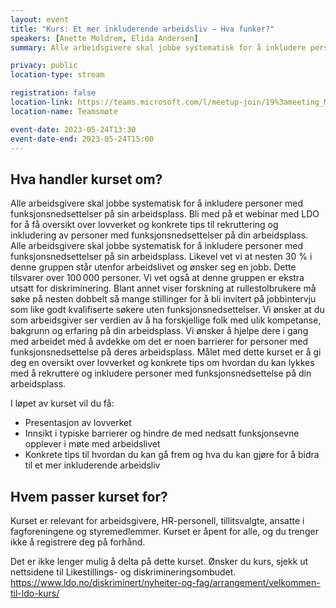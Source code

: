 ```yaml
---
layout: event
title: "Kurs: Et mer inkluderende arbeidsliv – Hva funker?"
speakers: [Anette Moldrem, Elida Andersen]
summary: Alle arbeidsgivere skal jobbe systematisk for å inkludere personer med funksjonsnedsettelser på sin arbeidsplass.

privacy: public
location-type: stream

registration: false
location-link: https://teams.microsoft.com/l/meetup-join/19%3ameeting_MDUwMjNmOWItZTBkZi00NjZkLTgwMzYtYzgzY2VkYmUzNWUw%40thread.v2/0?context=%7b%22Tid%22%3a%2221557364-3f98-4e9e-89b0-96fce0b5a2c0%22%2c%22Oid%22%3a%220b506462-ce11-47e5-b775-cf8da4951f55%22%7d
location-name: Teamsmøte

event-date: 2023-05-24T13:30
event-date-end: 2023-05-24T15:00
---
```

## Hva handler kurset om?
Alle arbeidsgivere skal jobbe systematisk for å inkludere personer med funksjonsnedsettelser på sin arbeidsplass. 
Bli med på et webinar med LDO for å få oversikt over lovverket og konkrete tips til rekruttering og inkludering av personer med funksjonsnedsettelser på din arbeidsplass.
Alle arbeidsgivere skal jobbe systematisk for å inkludere personer med funksjonsnedsettelser på sin arbeidsplass. Likevel vet vi at nesten 30 % i denne gruppen står utenfor arbeidslivet og ønsker seg en jobb. Dette tilsvarer over 100 000 personer. Vi vet også at denne gruppen er ekstra utsatt for diskriminering. Blant annet viser forskning at rullestolbrukere må søke på nesten dobbelt så mange stillinger for å bli invitert på jobbintervju som like godt kvalifiserte søkere uten funksjonsnedsettelser.
Vi ønsker at du som arbeidsgiver ser verdien av å ha forskjellige folk med ulik kompetanse, bakgrunn og erfaring på din arbeidsplass. Vi ønsker å hjelpe dere i gang med arbeidet med å avdekke om det er noen barrierer for personer med funksjonsnedsettelse på deres arbeidsplass.
Målet med dette kurset er å gi deg en oversikt over lovverket og konkrete tips om hvordan du kan lykkes med å rekruttere og inkludere personer med funksjonsnedsettelse på din arbeidsplass. 
 
I løpet av kurset vil du få:
- Presentasjon av lovverket
- Innsikt i typiske barrierer og hindre de med nedsatt funksjonsevne opplever i møte med arbeidslivet
- Konkrete tips til hvordan du kan gå frem og hva du kan gjøre for å bidra til et mer inkluderende arbeidsliv

## Hvem passer kurset for?
Kurset er relevant for arbeidsgivere, HR-personell, tillitsvalgte, ansatte i fagforeningene og styremedlemmer. Kurset er åpent for alle, og du trenger ikke å registrere deg på forhånd.

Det er ikke lenger mulig å delta på dette kurset. Ønsker du kurs, sjekk ut nettsidene til Likestillings- og diskrimineringsombudet. https://www.ldo.no/diskriminert/nyheiter-og-fag/arrangement/velkommen-til-ldo-kurs/


